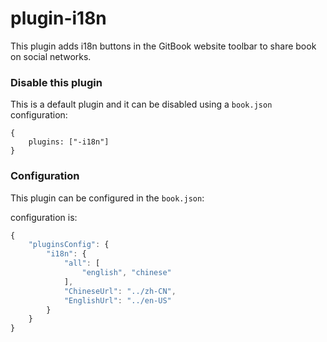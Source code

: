 # plugin-i18n

This plugin adds i18n buttons in the GitBook website toolbar to share book on social networks.

### Disable this plugin

This is a default plugin and it can be disabled using a `book.json` configuration:

```
{
    plugins: ["-i18n"]
}
```

### Configuration

This plugin can be configured in the `book.json`:

configuration is:

```js
{
    "pluginsConfig": {
        "i18n": {
            "all": [
                "english", "chinese"
            ],
            "ChineseUrl": "../zh-CN",
            "EnglishUrl": "../en-US"
        }
    }
}
```

